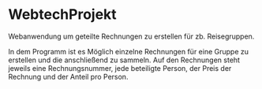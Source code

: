# WebtechProjekt

Webanwendung um geteilte Rechnungen zu erstellen für zb. Reisegruppen.

In dem Programm ist es Möglich einzelne Rechnungen für eine Gruppe zu erstellen und die anschließend zu sammeln.
Auf den Rechnungen steht jeweils eine Rechnungsnummer, jede beteiligte Person, der Preis der Rechnung und der Anteil pro Person. 

